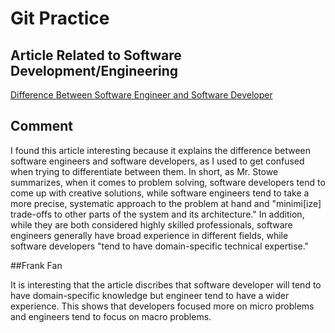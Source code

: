 # Git Practice

## Article Related to Software Development/Engineering
[Difference Between Software Engineer and Software Developer](https://devskiller.com/software-engineer-vs-software-developer/)

## Comment

I found this article interesting because it explains the difference between software engineers and software developers, as I used to get confused when trying to differentiate between them. In short, as Mr. Stowe summarizes, when it comes to problem solving, software developers tend to come up with creative solutions, while software engineers tend to take a more precise, systematic approach to the problem at hand and "minimi[ize] trade-offs to other parts of the system and its architecture." In addition, while they are both considered highly skilled professionals, software engineers generally have broad experience in different fields, while software developers "tend to have domain-specific technical expertise."

##Frank Fan

It is interesting that the article discribes that software developer will tend to have domain-specific knowledge but engineer tend to have a wider experience. This shows that developers focused more on micro problems and engineers tend to focus on macro problems.
